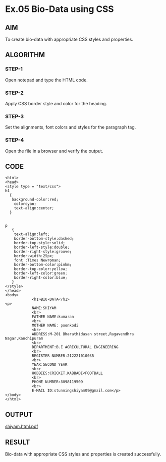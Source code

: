 # Ex.05 Bio-Data using CSS
## AIM
  To create bio-data with appropriate CSS styles and properties.

## ALGORITHM
### STEP-1
  Open notepad and type the HTML code.

### STEP-2
  Apply CSS border style and color for the heading.

### STEP-3
  Set the alignments, font colors and styles for the paragraph tag.

### STEP-4
  Open the file in a browser and verify the output.
  
## CODE
```
<html>
<head>
<style type = "text/css">
h1
  {
   background-color:red;
    colorcyan;
    text-align:center;
  }


p
   {
    text-align:left;
    border-bottom-style:dashed;
    border-top-style:solid; 
    border-left-style:double; 
    border-right-style:groove;
    border-width:25px;
    font :Times Newroman;
    border-bottom-color:pinkm;
    border-top-color:yellow;
    border-left-color:green; 
    border-right-color:blue;
   }
</style>
</head>
<body>
            <h1>BIO-DATA</h1>
<p>    
            NAME:SHIYAM
            <br>
            FATHER NAME:kumaran
            <br>
            MOTHER NAME: poonkodi
            <br>
            ADDRESS:M-201 Bharathidasan street,Ragavendhra Nagar,Kanchipuram
            <br>
            DEPARTMENT:B.E AGRICULTURAL ENGINEERING
            <br>
            REGISTER NUMBER:212221010035
            <br>
            YEAR:SECOND YEAR
            <br>
            HOBBIES:CRICKET,KABBADI<FOOTBALL
            <br>
            PHONE NUMBER:8098119509
            <br>
            E-MAIL ID:stunningshiyam09@gmail.com</p>
</body>
</html>
```


## OUTPUT
[shiyam.html.pdf](https://github.com/ShiyamKumaran/Ex05_Web-Design/files/11580961/shiyam.html.pdf)


## RESULT
  Bio-data with appropriate CSS styles and properties is created successfully.
